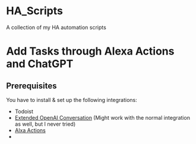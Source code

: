 # HA_Scripts
A collection of my HA automation scripts

# Add Tasks through Alexa Actions and ChatGPT
## Prerequisites
You have to install & set up the following integrations:
- Todoist
- [Extended OpenAI Conversation](https://github.com/jekalmin/extended_openai_conversation) (Might work with the normal integration as well, but I never tried)
- [Alxa Actions](https://github.com/keatontaylor/alexa-actions)
- 
